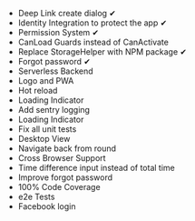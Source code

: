 * Deep Link create dialog ✔
* Identity Integration to protect the app ✔
* Permission System ✔
* CanLoad Guards instead of CanActivate
* Replace StorageHelper with NPM package ✔
* Forgot password ✔
* Serverless Backend
* Logo and PWA
* Hot reload
* Loading Indicator
* Add sentry logging
* Loading Indicator
* Fix all unit tests
* Desktop View
* Navigate back from round
* Cross Browser Support
* Time difference input instead of total time
* Improve forgot password
* 100% Code Coverage
* e2e Tests
* Facebook login